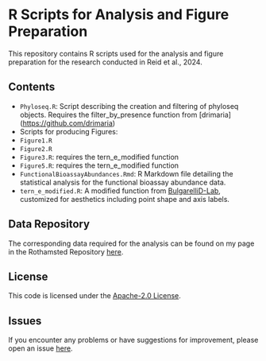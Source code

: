 # R Scripts for Analysis and Figure Preparation

This repository contains R scripts used for the analysis and figure preparation for the research conducted in Reid et al., 2024.

## Contents

- `Phyloseq.R`: Script describing the creation and filtering of phyloseq objects. Requires the filter_by_presence function from [drimaria] (https://github.com/drimaria) 
- Scripts for producing Figures:
- `Figure1.R`
- `Figure2.R`
- `Figure3.R`: requires the tern_e_modified function
- `Figure5.R`: requires the tern_e_modified function
- `FunctionalBioassayAbundances.Rmd`: R Markdown file detailing the statistical analysis for the functional bioassay abundance data.
- `tern_e_modified.R`: A modified function from [BulgarelliD-Lab](https://github.com/BulgarelliD-Lab/Microbiota_mapping/blob/main/QRMC-3HS_Fig1_SFig3/tern_e.R), customized for aesthetics including point shape and axis labels.

## Data Repository

The corresponding data required for the analysis can be found on my page in the Rothamsted Repository [here](https://repository.rothamsted.ac.uk/staff/848w1/tessa-reid).

## License

This code is licensed under the [Apache-2.0 License](LICENSE).

## Issues

If you encounter any problems or have suggestions for improvement, please open an issue [here](https://github.com/tessa-reid/Ancestral_Wheat_Rhizobacteria/issues).

